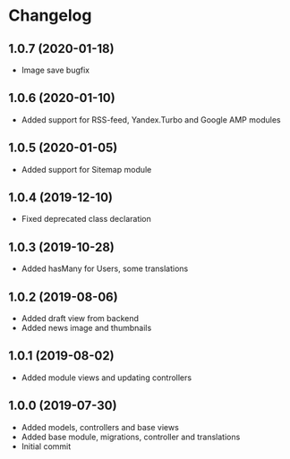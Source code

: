 Changelog
=========

## 1.0.7 (2020-01-18)
 * Image save bugfix
 
## 1.0.6 (2020-01-10)
 * Added support for RSS-feed, Yandex.Turbo and Google AMP modules
 
## 1.0.5 (2020-01-05)
 * Added support for Sitemap module
 
## 1.0.4 (2019-12-10)
 * Fixed deprecated class declaration

## 1.0.3 (2019-10-28)
 * Added hasMany for Users, some translations

## 1.0.2 (2019-08-06)
 * Added draft view from backend
 * Added news image and thumbnails
 
## 1.0.1 (2019-08-02)
 * Added module views and updating controllers

## 1.0.0 (2019-07-30)
 * Added models, controllers and base views
 * Added base module, migrations, controller and translations
 * Initial commit